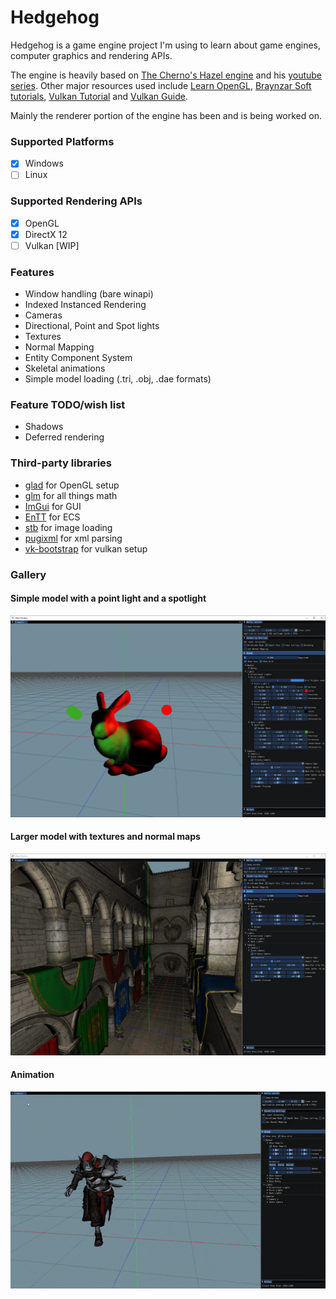 # Hedgehog

Hedgehog is a game engine project I'm using to learn about game engines, computer graphics and rendering APIs.

The engine is heavily based on [The Cherno's Hazel engine](https://github.com/TheCherno/Hazel) and his [youtube series](https://youtube.com/playlist?list=PLlrATfBNZ98dC-V-N3m0Go4deliWHPFwT).
Other major resources used include [Learn OpenGL](https://learnopengl.com/), [Braynzar Soft tutorials](https://www.braynzarsoft.net/viewtutorial/q16390-04-directx-12-braynzar-soft-tutorials), [Vulkan Tutorial](https://vulkan-tutorial.com/) and [Vulkan Guide](https://vkguide.dev/).

Mainly the renderer portion of the engine has been and is being worked on.

### Supported Platforms
- [x] Windows
- [ ] Linux

### Supported Rendering APIs
- [x] OpenGL
- [x] DirectX 12
- [ ] Vulkan [WIP]

### Features
* Window handling (bare winapi)
* Indexed Instanced Rendering
* Cameras
* Directional, Point and Spot lights
* Textures
* Normal Mapping
* Entity Component System
* Skeletal animations
* Simple model loading (.tri, .obj, .dae formats)

### Feature TODO/wish list
* Shadows
* Deferred rendering

### Third-party libraries
* [glad](https://github.com/Dav1dde/glad) for OpenGL setup
* [glm](https://github.com/g-truc/glm) for all things math
* [ImGui](https://github.com/ocornut/imgui) for GUI
* [EnTT](https://github.com/skypjack/entt) for ECS
* [stb](https://github.com/nothings/stb) for image loading
* [pugixml](https://github.com/zeux/pugixml/) for xml parsing
* [vk-bootstrap](https://github.com/charles-lunarg/vk-bootstrap) for vulkan setup

### Gallery
#### Simple model with a point light and a spotlight
![Simple model with a point light and a spotlight](./pictures/simple_model_lights.PNG)
#### Larger model with textures and normal maps
![Larger model with textures and normal maps](./pictures/larger_model_texture_normal.PNG)
#### Animation
![Animation](./pictures/animation.gif)
